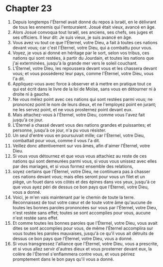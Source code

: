 # Chapter 23

1. Depuis longtemps l'Éternel avait donné du repos à Israël, en le délivrant de tous les ennemis qui l'entouraient. Josué était vieux, avancé en âge.
2. Alors Josué convoqua tout Israël, ses anciens, ses chefs, ses juges et ses officiers. Il leur dit: Je suis vieux, je suis avancé en âge.
3. Vous avez vu tout ce que l'Éternel, votre Dieu, a fait à toutes ces nations devant vous; car c'est l'Éternel, votre Dieu, qui a combattu pour vous.
4. Voyez, je vous ai donné en héritage par le sort, selon vos tribus, ces nations qui sont restées, à partir du Jourdain, et toutes les nations que j'ai exterminées, jusqu'à la grande mer vers le soleil couchant.
5. L'Éternel, votre Dieu, les repoussera devant vous et les chassera devant vous; et vous posséderez leur pays, comme l'Éternel, votre Dieu, vous l'a dit.
6. Appliquez-vous avec force à observer et à mettre en pratique tout ce qui est écrit dans le livre de la loi de Moïse, sans vous en détourner ni à droite ni à gauche.
7. Ne vous mêlez point avec ces nations qui sont restées parmi vous; ne prononcez point le nom de leurs dieux, et ne l'employez point en jurant; ne les servez point, et ne vous prosternez point devant eux.
8. Mais attachez-vous à l'Éternel, votre Dieu, comme vous l'avez fait jusqu'à ce jour.
9. L'Éternel a chassé devant vous des nations grandes et puissantes; et personne, jusqu'à ce jour, n'a pu vous résister.
10. Un seul d'entre vous en poursuivait mille; car l'Éternel, votre Dieu, combattait pour vous, comme il vous l'a dit.
11. Veillez donc attentivement sur vos âmes, afin d'aimer l'Éternel, votre Dieu.
12. Si vous vous détournez et que vous vous attachiez au reste de ces nations qui sont demeurées parmi vous, si vous vous unissez avec elles par des mariages, et si vous formez ensemble des relations,
13. soyez certains que l'Éternel, votre Dieu, ne continuera pas à chasser ces nations devant vous; mais elles seront pour vous un filet et un piège, un fouet dans vos côtés et des épines dans vos yeux, jusqu'à ce que vous ayez péri de dessus ce bon pays que l'Éternel, votre Dieu, vous a donné.
14. Voici, je m'en vais maintenant par le chemin de toute la terre. Reconnaissez de tout votre cœur et de toute votre âme qu'aucune de toutes les bonnes paroles prononcées sur vous par l'Éternel, votre Dieu, n'est restée sans effet; toutes se sont accomplies pour vous, aucune n'est restée sans effet.
15. Et comme toutes les bonnes paroles que l'Éternel, votre Dieu, vous avait dites se sont accomplies pour vous, de même l'Éternel accomplira sur vous toutes les paroles mauvaises, jusqu'à ce qu'il vous ait détruits de dessus ce bon pays que l'Éternel, votre Dieu, vous a donné.
16. Si vous transgressez l'alliance que l'Éternel, votre Dieu, vous a prescrite, et si vous allez servir d'autres dieux et vous prosterner devant eux, la colère de l'Éternel s'enflammera contre vous, et vous périrez promptement dans le bon pays qu'il vous a donné.

